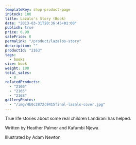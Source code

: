 ```yaml
---
templateKey: shop-product-page
inStock: 100
title: Lazalo's Story (Book)
date: "2013-03-31T20:36:45+01:00"
publish: true
price: 6.99
salePrice: 0
permalink: "/product/lazalos-story"
description: ""
productId: "2163"
tags:
  - books
size: book
weight: 100
total_sales:
  - 0
relatedProducts:
  - "2160"
  - "2165"
  - "2168"
galleryPhotos:
  - "/img/4b0c2872c9415final-lazalo-cover.jpg"
---
```


True life stories about some real children Landirani has helped.

Written by Heather Palmer and Kafumbi Njewa.

Illustrated by Adam Newton
